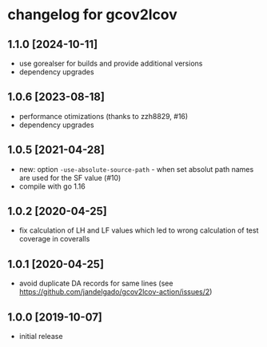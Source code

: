 # changelog for gcov2lcov

## 1.1.0 [2024-10-11]

* use gorealser for builds and provide additional versions
* dependency upgrades

## 1.0.6 [2023-08-18]

* performance otimizations (thanks to zzh8829, #16)
* dependency upgrades

## 1.0.5 [2021-04-28]

* new: option  `-use-absolute-source-path` - when set absolut path names are
       used for the SF value (#10)
* compile with go 1.16

## 1.0.2 [2020-04-25]

* fix calculation of LH and LF values which led to wrong calculation of
  test coverage in coveralls

## 1.0.1 [2020-04-25]

* avoid duplicate DA records for same lines (see
  https://github.com/jandelgado/gcov2lcov-action/issues/2)

## 1.0.0 [2019-10-07]

* initial release
